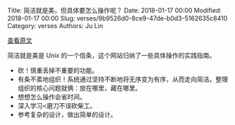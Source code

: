 Title: 简洁就是美，但具体要怎么操作呢？
Date: 2018-01-17 00:00
Modified: 2018-01-17 00:00
Slug: verses/9b9526d0-8ce9-47de-b0d3-5162635c8410
Category: verses
Authors: Ju Lin

[查看原文](http://lawsofsimplicity.com/)

简洁就是美是 Unix 的一个信条，这个网站归纳了一些具体操作的实践指南。

* 砍！慎重丢掉不重要的功能。
* 有条不紊地组织！系统通过坚持不断地将无序变为有序，从而走向简洁。整理组织的核心问题就俩：放在哪里，藏在哪里。
* 想想怎么操作会省时间。
* 深入学习<磨刀不误砍柴工。
* 参考复杂的设计，做出简单的设计。

